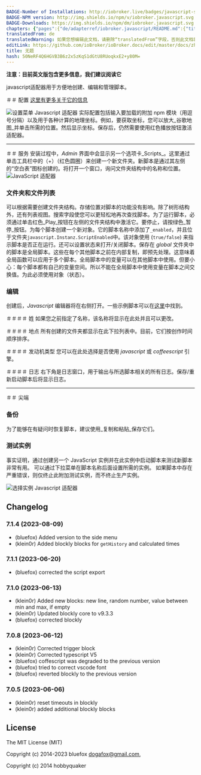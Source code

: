 ```yaml
---
BADGE-Number of Installations: http://iobroker.live/badges/javascript-stable.svg
BADGE-NPM version: http://img.shields.io/npm/v/iobroker.javascript.svg
BADGE-Downloads: https://img.shields.io/npm/dm/iobroker.javascript.svg
chapters: {"pages":{"de/adapterref/iobroker.javascript/README.md":{"title":{"de":"no title"},"content":"de/adapterref/iobroker.javascript/README.md"},"de/adapterref/iobroker.javascript/blockly.md":{"title":{"de":"Inhalt"},"content":"de/adapterref/iobroker.javascript/blockly.md"}}}
translatedFrom: de
translatedWarning: 如果您想编辑此文档，请删除“translatedFrom”字段，否则此文档将再次自动翻译
editLink: https://github.com/ioBroker/ioBroker.docs/edit/master/docs/zh-cn/adapterref/iobroker.javascript/README.md
title: 无题
hash: 50NeRF4Q6HGVB3B6z2x5zKqS1dGtU8RUoqkxE2+y80M=
---
```

**注意：目前英文版包含更多信息，我们建议阅读它**

javascript适配器用于方便地创建、编辑和管理脚本。

＃＃ 配置
[这里有更多关于它的信息](https://github.com/ioBroker/ioBroker/wiki/ioBroker-Adapter-javascript#konfiguration)

![设置菜单 Javascript 适配器](../../../de/adapterref/iobroker.javascript/img/javascript_Einstellungen-Javascript.png) 实际配置包括输入要加载的附加 npm 模块（用逗号分隔）以及用于各种计算的地理坐标。例如，要获取坐标，您可以放大_谷歌地图_并单击所需的位置。然后显示坐标。保存后，仍然需要使用红色播放按钮激活适配器。

* * *

＃＃ 服务
安装过程中，_Admin_ 界面中会显示另一个选项卡_Scripts_。这里通过单击工具栏中的（+）（红色圆圈）来创建一个新文件夹。新脚本是通过其左侧的“空白表”图标创建的。将打开一个窗口，询问文件夹结构中的名称和位置。
![JavaScript 适配器](../../../de/adapterref/iobroker.javascript/img/javascript_Javascript-Adapter.png)

### 文件夹和文件列表
可以根据需要创建文件夹结构。存储位置对脚本的功能没有影响。除了树形结构外，还有列表视图。搜索字段使您可以更轻松地再次查找脚本。为了运行脚本，必须通过单击红色_Play_按钮在左侧的文件夹结构中激活它。要停止，请按绿色_暂停_按钮。为每个脚本创建一个新对象。它的脚本名称中添加了`_enabled`，并且位于文件夹`javascript.Instanz.ScriptEnabled`中。该对象使用 (`true/false`) 来指示脚本是否正在运行。还可以设置状态来打开/关闭脚本。保存在 _global_ 文件夹中的脚本是全局脚本。这些在每个其他脚本之前在内部复制，即预先处理。这意味着全局函数可以应用于多个脚本。全局脚本中的变量可以在其他脚本中使用。但要小心：每个脚本都有自己的变量空间。所以不能在全局脚本中使用变量在脚本之间交换值。为此必须使用对象（状态）。

### 编辑
创建后，_Javascript_ 编辑器将在右侧打开。一些示例脚本可以在[这里](http://www.iobroker.net/docu/?page_id=2786&lang=de)中找到。

＃＃＃＃ 姓
如果您之前指定了名称，该名称将显示在此处并且可以更改。

＃＃＃＃ 地点
所有创建的文件夹都显示在此下拉列表中。目前，它们按创作时间顺序排序。

＃＃＃＃ 发动机类型
您可以在此处选择是否使用 _javascript_ 或 _coffeescript_ 引擎。

＃＃＃＃ 日志
右下角是日志窗口，用于输出与所选脚本相关的所有日志。保存/重新启动脚本后将显示日志。

* * *

＃＃ 尖端
### 备份
为了能够在有疑问时恢复脚本，建议使用_复制和粘贴_保存它们。

### 测试实例
事实证明，通过创建另一个 JavaScript 实例并在此实例中启动脚本来测试新脚本非常有用。
可以通过下拉菜单在脚本名称后面设置所需的实例。
如果脚本中存在严重错误，则仅终止此附加测试实例，而不终止生产实例。

![选择实例 Javascript 适配器](../../../de/adapterref/iobroker.javascript/img/screen.jpg)

## Changelog
<!--
	### **WORK IN PROGRESS**
-->
### 7.1.4 (2023-08-09)
* (bluefox) Added version to the side menu
* (klein0r) Added blockly blocks for `getHistory` and calculated times

### 7.1.1 (2023-06-20)
* (bluefox) corrected the script export

### 7.1.0 (2023-06-13)
* (klein0r) Added new blocks: new line, random number, value between min and max, if empty
* (klein0r) Updated blockly core to v9.3.3
* (bluefox) corrected blockly

### 7.0.8 (2023-06-12)
* (klein0r) Corrected trigger block
* (klein0r) Corrected typescript V5
* (bluefox) coffescript was degraded to the previous version
* (bluefox) tried to correct vscode font
* (bluefox) reverted blockly to the previous version

### 7.0.5 (2023-06-06)
* (klein0r) reset timeouts in blockly
* (klein0r) added additional blockly blocks

## License
The MIT License (MIT)

Copyright (c) 2014-2023 bluefox <dogafox@gmail.com>,

Copyright (c) 2014      hobbyquaker